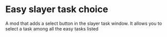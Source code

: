 # Easy slayer task choice

A mod that adds a select button in the slayer task window. It allows you to select a task among all the easy tasks listed
